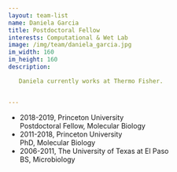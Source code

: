```yaml
---
layout: team-list
name: Daniela Garcia
title: Postdoctoral Fellow
interests: Computational & Wet Lab
image: /img/team/daniela_garcia.jpg
im_width: 160
im_height: 160
description:

   Daniela currently works at Thermo Fisher. 


---
```

* 2018-2019, Princeton University  
Postdoctoral Fellow, Molecular Biology  
* 2011-2018, Princeton University  
PhD, Molecular Biology  
* 2006-2011, The University of Texas at El Paso  
BS, Microbiology    
